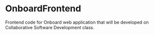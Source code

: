 # OnboardFrontend
Frontend code for Onboard web application that will be developed on Collaborative Software Development class.
